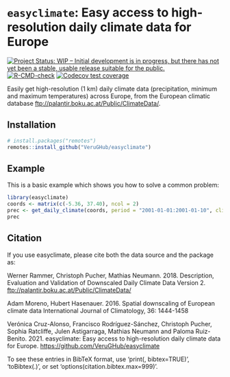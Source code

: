
<!-- README.md is generated from README.Rmd. Please edit that file -->

# `easyclimate`: Easy access to high-resolution daily climate data for Europe

<!-- badges: start -->

[![Project Status: WIP – Initial development is in progress, but there
has not yet been a stable, usable release suitable for the
public.](https://www.repostatus.org/badges/latest/active.svg)](https://www.repostatus.org/#active)
[![R-CMD-check](https://github.com/VeruGHub/easyclimate/workflows/R-CMD-check/badge.svg)](https://github.com/VeruGHub/easyclimate/actions)
[![Codecov test
coverage](https://codecov.io/gh/VeruGHub/easyclimate/branch/master/graph/badge.svg)](https://codecov.io/gh/VeruGHub/easyclimate?branch=master)
<!-- badges: end -->

Easily get high-resolution (1 km) daily climate data (precipitation,
minimum and maximum temperatures) across Europe, from the European
climatic database <ftp://palantir.boku.ac.at/Public/ClimateData/>.

## Installation

``` r
# install.packages("remotes")
remotes::install_github("VeruGHub/easyclimate")
```

## Example

This is a basic example which shows you how to solve a common problem:

``` r
library(easyclimate)
coords <- matrix(c(-5.36, 37.40), ncol = 2)
prec <- get_daily_climate(coords, period = "2001-01-01:2001-01-10", climatic_var = "Prcp")
prec
```

## Citation

If you use easyclimate, please cite both the data source and the package
as:

Werner Rammer, Christoph Pucher, Mathias Neumann. 2018. Description,
Evaluation and Validation of Downscaled Daily Climate Data Version 2.
<ftp://palantir.boku.ac.at/Public/ClimateData/>

Adam Moreno, Hubert Hasenauer. 2016. Spatial downscaling of European
climate data International Journal of Climatology, 36: 1444-1458

Verónica Cruz-Alonso, Francisco Rodríguez-Sánchez, Christoph Pucher,
Sophia Ratcliffe, Julen Astigarraga, Mathias Neumann and Paloma
Ruiz-Benito. 2021. easyclimate: Easy access to high-resolution daily
climate data for Europe. <https://github.com/VeruGHub/easyclimate>

To see these entries in BibTeX format, use ‘print(<citation>,
bibtex=TRUE)’, ‘toBibtex(.)’, or set ‘options(citation.bibtex.max=999)’.

